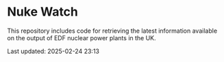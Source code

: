 # Nuke Watch

This repository includes code for retrieving the latest information available on the output of EDF nuclear power plants in the UK.

Last updated: 2025-02-24 23:13